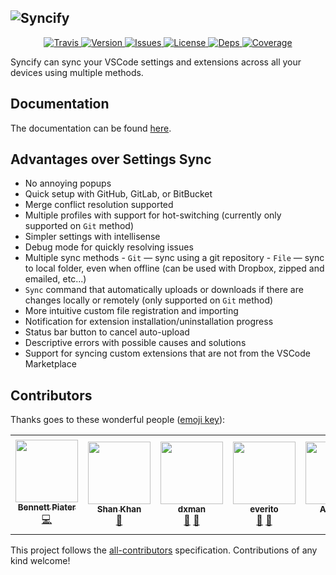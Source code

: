 ## ![Syncify][img:banner]

<p align="center">
	<a href="https://travis-ci.com/arnohovhannisyan/vscode-syncify">
		<img src="https://img.shields.io/travis/com/arnohovhannisyan/vscode-syncify" alt="Travis">
	</a>
	<a href="https://marketplace.visualstudio.com/items?itemName=arnohovhannisyan.syncify">
		<img src="https://vsmarketplacebadge.apphb.com/version/arnohovhannisyan.syncify.svg" alt="Version">
	</a>
	<a href="https://github.com/arnohovhannisyan/vscode-syncify/issues">
		<img src="https://img.shields.io/github/issues/arnohovhannisyan/vscode-syncify.svg" alt="Issues">
	</a>
	<a href="https://github.com/arnohovhannisyan/vscode-syncify/blob/master/LICENSE">
		<img src="https://img.shields.io/github/license/arnohovhannisyan/vscode-syncify" alt="License">
	</a>
	<a href="https://david-dm.org/arnohovhannisyan/vscode-syncify">
		<img src="https://img.shields.io/david/arnohovhannisyan/vscode-syncify" alt="Deps">
	</a>
	<a href="https://codecov.io/gh/arnohovhannisyan/vscode-syncify">
		<img src="https://img.shields.io/codecov/c/github/arnohovhannisyan/vscode-syncify" alt="Coverage">
	</a>
</p>

Syncify can sync your VSCode settings and extensions across all your devices using multiple methods.

## Documentation

The documentation can be found [here][link:docs].

## Advantages over Settings Sync

- No annoying popups
- Quick setup with GitHub, GitLab, or BitBucket
- Merge conflict resolution supported
- Multiple profiles with support for hot-switching (currently only supported on `Git` method)
- Simpler settings with intellisense
- Debug mode for quickly resolving issues
- Multiple sync methods - `Git` — sync using a git repository - `File` — sync to local folder, even when offline (can be used with Dropbox, zipped and emailed, etc...)
- `Sync` command that automatically uploads or downloads if there are changes locally or remotely (only supported on `Git` method)
- More intuitive custom file registration and importing
- Notification for extension installation/uninstallation progress
- Status bar button to cancel auto-upload
- Descriptive errors with possible causes and solutions
- Support for syncing custom extensions that are not from the VSCode Marketplace

## Contributors

Thanks goes to these wonderful people ([emoji key](https://allcontributors.org/docs/en/emoji-key)):

<!-- ALL-CONTRIBUTORS-LIST:START - Do not remove or modify this section -->
<!-- prettier-ignore-start -->
<!-- markdownlint-disable -->
<table>
	<tr>
		<td align="center"><a href="http://bennett.piater.name"><img src="https://avatars3.githubusercontent.com/u/1181744?v=4" width="100px;" alt=""/><br /><sub><b>Bennett Piater</b></sub></a><br /><a href="https://github.com/arnohovhannisyan/vscode-syncify/commits?author=clawoflight" title="Code">💻</a></td>
		<td align="center"><a href="http://shanalikhan.github.io"><img src="https://avatars0.githubusercontent.com/u/8774556?v=4" width="100px;" alt=""/><br /><sub><b>Shan Khan</b></sub></a><br /><a href="#ideas-shanalikhan" title="Ideas, Planning, & Feedback">🤔</a></td>
		<td align="center"><a href="https://github.com/dxman"><img src="https://avatars2.githubusercontent.com/u/10678981?v=4" width="100px;" alt=""/><br /><sub><b>dxman</b></sub></a><br /><a href="#userTesting-dxman" title="User Testing">📓</a> <a href="https://github.com/arnohovhannisyan/vscode-syncify/issues?q=author%3Adxman" title="Bug reports">🐛</a></td>
		<td align="center"><a href="https://github.com/everito"><img src="https://avatars3.githubusercontent.com/u/31976784?v=4" width="100px;" alt=""/><br /><sub><b>everito</b></sub></a><br /><a href="#userTesting-everito" title="User Testing">📓</a> <a href="https://github.com/arnohovhannisyan/vscode-syncify/issues?q=author%3Aeverito" title="Bug reports">🐛</a></td>
		<td align="center"><a href="https://allenyllee.gitlab.io/"><img src="https://avatars3.githubusercontent.com/u/3991134?v=4" width="100px;" alt=""/><br /><sub><b>Allen.YL</b></sub></a><br /><a href="#userTesting-allenyllee" title="User Testing">📓</a></td>
		<td align="center"><a href="http://frank.hommers.nl/"><img src="https://avatars2.githubusercontent.com/u/7355878?v=4" width="100px;" alt=""/><br /><sub><b>Frank Hommers</b></sub></a><br /><a href="https://github.com/arnohovhannisyan/vscode-syncify/issues?q=author%3Afrankhommers" title="Bug reports">🐛</a></td>
		<td align="center"><a href="https://github.com/nawordar"><img src="https://avatars2.githubusercontent.com/u/26769700?v=4" width="100px;" alt=""/><br /><sub><b>Cezary Drożak</b></sub></a><br /><a href="#ideas-nawordar" title="Ideas, Planning, & Feedback">🤔</a></td>
	</tr>
</table>

<!-- markdownlint-enable -->
<!-- prettier-ignore-end -->

<!-- ALL-CONTRIBUTORS-LIST:END -->

This project follows the [all-contributors](https://github.com/all-contributors/all-contributors) specification. Contributions of any kind welcome!

[link:docs]: https://arnohovhannisyan.space/vscode-syncify
[img:banner]: https://arnohovhannisyan.space/vscode-syncify/img/banner.jpg
